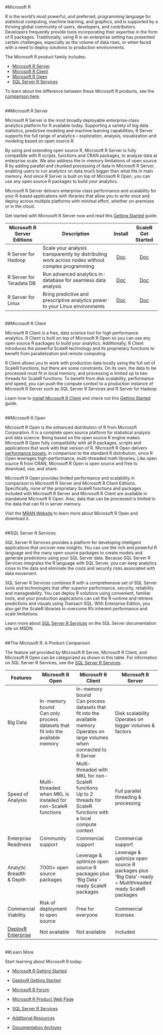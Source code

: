 #Microsoft R

R is the world’s most powerful, and preferred, programming language for statistical computing, machine learning, and graphics, and is supported by a thriving global community of users, developers, and contributors. Developers frequently provide tools incorporating their expertise in the form of R packages. Traditionally, using R in an enterprise setting has presented certain challenges, especially as the volume of data rises, or when faced with a need to deploy solutions to production environments. 

The Microsoft R product family includes:
+ <a href="#mrs">Microsoft R Server</a>
+ <a href="#mrc">Microsoft R Client</a>
+ <a href="#mro">Microsoft R Open</a>
+ <a href="#mrs">SQL Server R Services</a>

To learn about the difference between these Microsoft R products, see the [comparison here](#compare-prods).

<br>
<a name="mrs"></a>
##Microsoft R Server

Microsoft R Server is the most broadly deployable enterprise-class analytics platform for R available today. Supporting a variety of big data statistics, predictive modeling and machine learning capabilities, R Server supports the full range of analytics – exploration, analysis, visualization and modeling based on open source R. 

By using and extending open source R, Microsoft R Server is fully compatible with R scripts, functions and CRAN packages, to analyze data at enterprise scale. We also address the in-memory limitations of open source R by adding parallel and chunked processing of data in Microsoft R Server, enabling users to run analytics on data much bigger than what fits in main memory. And since R Server is built on top of Microsoft R Open, you can use any open source R packages to build your analytics. 

Microsoft R Server delivers enterprise class performance and scalability for your R-based applications with libraries that allow you to write once and deploy across multiple platforms with minimal effort, whether on-premises or in the cloud.

Get started with Microsoft R Server now and read this [Getting Started](microsoft-r-getting-started.md) guide.

|Microsoft R Server Editions|Description                                                          |Install|ScaleR Get Started|
|---------------------------|---------------------------------------------------------------------|:-------:|:------------------:|
|R Server for Hadoop        |Scale your analysis transparently by distributing work across nodes without complex programming|[Doc](rserver-install-hadoop.md)|[Doc](scaler-hadoop-getting-started.md)|
|R Server for Teradata DB   |Run advanced analytics in-database for seamless data analysis|[Doc](rserver-install-teradata-server.md)|[Doc](scaler-teradata-getting-started.md)|
|R Server for Linux         |Bring predictive and prescriptive analytics power to your Linux environments|[Doc](rserver-install-linux-server.md)|[Doc](scaler-getting-started.md)|

<br>
<a name="mrc"></a>
##Microsoft R Client

Microsoft R Client is a free, data science tool for high performance analytics.  R Client is built on top of Microsoft R Open so you can use any open source R packages to build your analytics. Additionally, R Client introduces the powerful ScaleR technology and its proprietary functions to benefit from parallelization and remote computing. 

R Client allows you to work with production data locally using the full set of ScaleR functions, but there are some constraints.  On its own, the data to be processed must fit in local memory, and processing is limited up to two threads for ScaleR functions. To benefit from disk scalability, performance and speed, you can push the compute context to a production instance of Microsoft R Server such as SQL Server R Services and R Server for Hadoop.

Learn how to [install Microsoft R Client](install-r-client-windows.md) and check out this [Getting Started](microsoft-r-getting-started.md) guide.

<br>
<a name="mro"></a>
##Microsoft R Open

Microsoft R Open is the enhanced distribution of R from Microsoft Corporation. It is a complete open source platform for statistical analysis and data science. Being based on the open source R engine makes Microsoft R Open fully compatibility with all R packages, scripts and applications that work with that version of R. Microsoft R Open delivers [performance boosts](https://mran.microsoft.com/documents/rro/multithread/#mt-bench), in comparison to the standard R distribution, since R Open leverages high-performance, multi-threaded math libraries. Like open source R from CRAN, Microsoft R Open is open source and free to download, use, and share.
   
Microsoft R Open provides limited performance and scalability in comparison to Microsoft R Server and Microsoft R Client Editions. Specifically, none of the proprietary ScaleR functions and packages included with Microsoft R Server and Microsoft R Client are available in standalone Microsoft R Open. Also, data that can be processed is limited to the data that can fit in server memory.

Visit the [MRAN Website](https://mran.microsoft.com/) to learn more about Microsoft R Open and download it.


<br>
<a name="sqlr"></a>
##SQL Server R Services

SQL Server R Services provides a platform for developing intelligent applications that uncover new insights. You can use the rich and powerful R language and the many open source packages to create models and generate predictions using your SQL Server data. Because SQL Server R Services integrates the R language with SQL Server, you can keep analytics close to the data and eliminate the costs and security risks associated with data movement.

SQL Server R Services combines R with a comprehensive set of SQL Server tools and technologies that offer superior performance, security, reliability and manageability. You can deploy R solutions using convenient, familiar tools, and your production applications can call the R runtime and retrieve predictions and visuals using Transact-SQL. With Enterprise Edition, you also get the ScaleR libraries to overcome R’s inherent performance and scale limitations.

Learn more about [SQL Server R Services](https://msdn.microsoft.com/en-us/library/mt604845.aspx) on the SQL Server documentation site on MSDN.


<br>
<a name="compare-prods"></a>
##The Microsoft R: A Product Comparison

The feature set provided by Microsoft R Server, Microsoft R Client, and Microsoft R Open can be categorized as shown in this table. For information on SQL Server R Services, see the [SQL Server R Services](https://msdn.microsoft.com/en-us/library/mt604845.aspx).

|Features   |Microsoft R Open|Microsoft R Client|Microsoft R Server|
|-----------|----------------|------------------|-----------|
|Big Data   |In-memory bound<br>Can only process datasets that fit into the available memory|In-memory bound<br>Can process datasets that fit into the available memory<br>Operates on large volumes when connected to R Server|Disk scalability<br>Operates on bigger volumes & factors|  
|Speed of<br>Analysis    |Multi-threaded when MKL is installed for non-ScaleR functions|Multi-threaded with MKL for non-ScaleR functions<br>Up to 2 threads for ScaleR functions with a local compute context|Full parallel threading & processing|
|Enterprise<br>Readiness   |Community support|Commercial support|Commercial support|
|Analytic<br>Breadth <br>& Depth     |7000+ open source packages|Leverage & optimize open source R packages plus 'Big Data'-ready ScaleR packages|Leverage & optimize open source R packages plus 'Big Data'-ready + Multithreaded ready ScaleR packages|
|Commercial<br>Viability   |Risk of deployment to open source|Free for everyone|Commercial licenses|
|[DeployR <br>Enterprise](microsoft-r-getting-started.md#deployr-intro)  |Not available|Not available|Included|


<br>
##Learn More

Start learning about Microsoft R today:
+ [Microsoft R Getting Started](microsoft-r-getting-started.md)

+ [DeployR Getting Started](deployr-about.md)

+ [Microsoft R Forum](https://social.msdn.microsoft.com/Forums/en-US/home?forum=microsoftr)

+ [Microsoft R Product Web Page](https://www.microsoft.com/en-us/server-cloud/products/r-server/) 

+ [SQL Server R Services](https://msdn.microsoft.com/en-us/library/mt604845.aspx) 

+ [Additional Resources](microsoft-r-more-resources.md)

+ [Documentation Archives](microsoft-r-old-versions.md)
